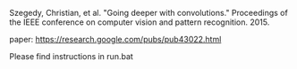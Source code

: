 Szegedy, Christian, et al. "Going deeper with convolutions." Proceedings of the IEEE conference on computer vision and pattern recognition. 2015.

paper: https://research.google.com/pubs/pub43022.html

Please find instructions in run.bat
